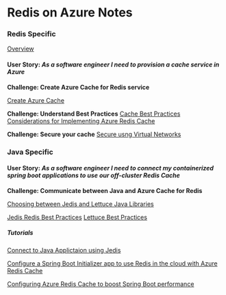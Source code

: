 # Redis on Azure Notes


### Redis Specific 

[Overview](https://docs.microsoft.com/en-us/azure/azure-cache-for-redis/cache-overview)
#### User Story: _As a software engineer I need to provision a cache service in Azure_

**Challenge: Create Azure Cache for Redis service**

[Create Azure Cache](https://docs.microsoft.com/en-us/azure/azure-cache-for-redis/cache-java-get-started#create-an-azure-cache-for-redis)

**Challenge: Understand Best Practices**
[Cache Best Practices](https://docs.microsoft.com/en-us/azure/azure-cache-for-redis/cache-best-practices)
[Considerations for Implementing Azure Redis Cache](https://docs.microsoft.com/en-us/azure/architecture/best-practices/caching?toc=%2Fazure%2Fredis-cache%2Ftoc.json#considerations-for-implementing-caching-in-azure)


**Challenge: Secure your cache**
[Secure usng Virtual Networks](https://docs.microsoft.com/en-us/azure/azure-cache-for-redis/cache-how-to-premium-vnet)


### Java Specific

#### User Story: _As a software engineer I need to connect my containerized spring boot applications to use our off-cluster Redis Cache_

**Challenge: Communicate between Java and Azure Cache for Redis**

[Choosing between Jedis and Lettuce Java Libraries](https://gist.github.com/warrenzhu25/1beb02a09b6afd41dff2c27c53918ce7#file-azure-redis-java-best-practices-md)

[Jedis Redis Best Practices](https://gist.github.com/JonCole/925630df72be1351b21440625ff2671f#file-redis-bestpractices-java-jedis-md)
[Lettuce Best Practices](https://gist.github.com/warrenzhu25/181ccac7fa70411f7eb72aff23aa8a6a#file-azure-redis-lettuce-best-practices-md)

##### Tutorials
[Connect to Java Applictaion using Jedis](https://docs.microsoft.com/en-us/azure/azure-cache-for-redis/cache-java-get-started#create-a-new-java-app)

[Configure a Spring Boot Initializer app to use Redis in the cloud with Azure Redis Cache](https://docs.microsoft.com/en-us/java/azure/spring-framework/configure-spring-boot-initializer-java-app-with-redis-cache?view=azure-java-stable)

[Configuring Azure Redis Cache to boost Spring Boot performance ](https://dev.to/azure/configuring-azure-redis-cache-to-boost-spring-boot-performance-7-7-52dl)